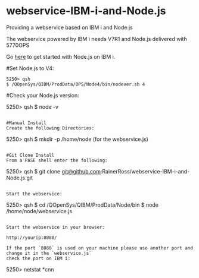 # webservice-IBM-i-and-Node.js
Providing a webservice based on IBM i and Node.js

The webservice powered by IBM i needs V7R1 and Node.js delivered with 5770OPS

Go [here](https://www.ibm.com/developerworks/community/wikis/home?lang=en#!/wiki/IBM%20i%20Technology%20Updates/page/Node.js) to get started with Node.js on IBM i.

#Set Node.js to V4:

```
5250> qsh
$ /QOpenSys/QIBM/ProdData/OPS/Node4/bin/nodever.sh 4
```

#Check your Node.js version:

5250> qsh
$ node -v
```

#Manual Install
Create the following Directories:

```
5250> qsh
$ mkdir -p /home/node  (for the webservice.js)
```

#Git Clone Install
From a PASE shell enter the following:

```
5250> qsh
$ git clone git@github.com:RainerRoss/webservice-IBM-i-and-Node.js.git
```

Start the webservice:

```
5250> qsh
$ cd /QOpenSys/QIBM/ProdData/Node/bin
$ node /home/node/webservice.js
```

Start the webservice in your browser:

http://yourip:8080/

If the port `8080` is used on your machine please use another port and change it in the `webservice.js`
check the port on IBM i: 

```
5250> netstat *cnn
```
